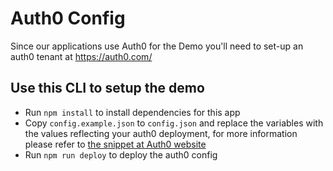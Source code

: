 # Auth0 Config

Since our applications use Auth0 for the Demo you'll need to set-up an auth0 tenant at https://auth0.com/ 

## Use this CLI to setup the demo

* Run `npm install` to install dependencies for this app
* Copy `config.example.json` to `config.json` and replace the variables with the values reflecting your auth0 deployment, for more information please refer to [the snippet at Auth0 website](https://auth0.com/docs/extensions/deploy-cli/guides/install-deploy-cli#configure-the-deploy-cli-tool)
* Run `npm run deploy` to deploy the auth0 config